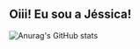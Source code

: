 ## Oiii! Eu sou a Jéssica! 
  
![Anurag's GitHub stats](https://github-readme-stats.vercel.app/api?username=callmejeeh&theme=omni_icons=true)
